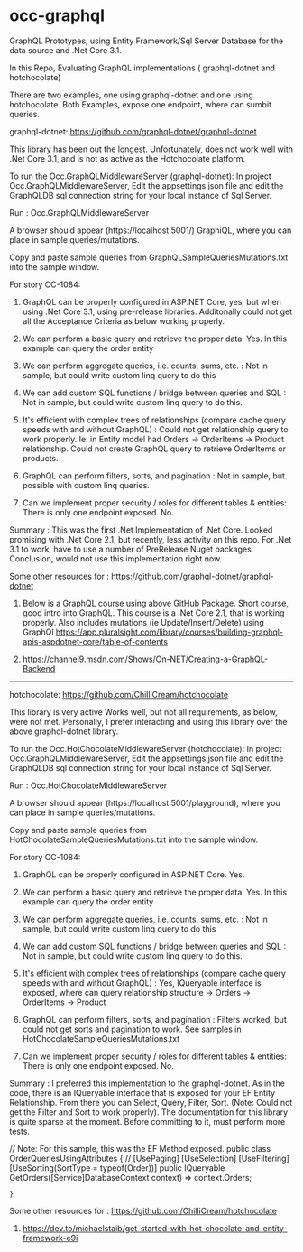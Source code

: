 # occ-graphql
GraphQL Prototypes, using Entity Framework/Sql Server Database for the data source and .Net Core 3.1. 

In this Repo, Evaluating GraphQL implementations ( graphql-dotnet and  hotchocolate)


There are two examples, one using graphql-dotnet and one using hotchocolate.
Both Examples, expose one endpoint, where can sumbit queries.

graphql-dotnet:
https://github.com/graphql-dotnet/graphql-dotnet

This library has been out the longest.
Unfortunately, does not work well with .Net Core 3.1, and is not as active as the Hotchocolate platform.

To run the Occ.GraphQLMiddlewareServer (graphql-dotnet):
In project Occ.GraphQLMiddlewareServer, Edit the appsettings.json file and edit the GraphQLDB sql connection string for your local instance of Sql Server.

Run : Occ.GraphQLMiddlewareServer 

A browser should appear (https://localhost:5001/) GraphiQL, where you can place in sample queries/mutations.

Copy and paste sample queries from GraphQLSampleQueriesMutations.txt into the sample window.

For story CC-1084:
1) GraphQL can be properly configured in ASP.NET Core, yes, but when using .Net Core 3.1, using pre-release libraries. Additonally could not get all the Acceptance Criteria as below working properly. 

2) We can perform a basic query and retrieve the proper data:
Yes. In this example can query the order entity

3) We can perform aggregate queries, i.e. counts, sums, etc. : Not in sample, but could write custom linq query to do this

4) We can add custom SQL functions / bridge between queries and SQL : Not in sample, but could write custom linq query to do this.

5) It's efficient with complex trees of relationships (compare cache query speeds with and without GraphQL) : Could not get relationship query to work properly. Ie: in Entity model had Orders -> OrderItems -> Product relationship. Could not create GraphQL query to retrieve OrderItems or products.

6) GraphQL can perform filters, sorts, and pagination : Not in sample, but possible with custom linq queries. 

7) Can we implement proper security / roles for different tables & entities: There is only one endpoint exposed. No.

Summary : This was the first .Net Implementation of .Net Core. Looked promising with .Net Core 2.1, but recently, less activity on this repo. For .Net 3.1 to work, have to use a number of PreRelease Nuget packages. Conclusion, would not use this implementation right now.

Some other resources for : https://github.com/graphql-dotnet/graphql-dotnet

1) Below is a GraphQL course using above GitHub Package. Short course, good intro into GraphQL. This course is a .Net Core 2.1, that is working properly. Also includes mutations (ie Update/Insert/Delete) using GraphQl 
https://app.pluralsight.com/library/courses/building-graphql-apis-aspdotnet-core/table-of-contents

2) https://channel9.msdn.com/Shows/On-NET/Creating-a-GraphQL-Backend


--------------------------------------------------------------------------

hotchocolate:
https://github.com/ChilliCream/hotchocolate

This library is very active
Works well, but not all requirements, as below, were not met.
Personally, I prefer interacting and using this library over the above graphql-dotnet library.

To run the Occ.HotChocolateMiddlewareServer (hotchocolate):
In project Occ.GraphQLMiddlewareServer, Edit the appsettings.json file and edit the GraphQLDB sql connection string for your local instance of Sql Server.

Run : Occ.HotChocolateMiddlewareServer

A browser should appear (https://localhost:5001/playground), where you can place in sample queries/mutations.

Copy and paste sample queries from HotChocolateSampleQueriesMutations.txt into the sample window.

For story CC-1084:
1) GraphQL can be properly configured in ASP.NET Core. 
Yes. 

2) We can perform a basic query and retrieve the proper data:
Yes. In this example can query the order entity

3) We can perform aggregate queries, i.e. counts, sums, etc. : Not in sample, but could write custom linq query to do this

4) We can add custom SQL functions / bridge between queries and SQL : Not in sample, but could write custom linq query to do this.

5) It's efficient with complex trees of relationships (compare cache query speeds with and without GraphQL) : Yes, IQueryable interface is exposed, where can query relationship structure -> Orders -> OrderItems -> Product

6) GraphQL can perform filters, sorts, and pagination : Filters worked, but could not get sorts and pagination to work. See samples in HotChocolateSampleQueriesMutations.txt  

7) Can we implement proper security / roles for different tables & entities: There is only one endpoint exposed. No.

Summary : I preferred this implementation to the graphql-dotnet.
As in the code, there is an IQueryable interface that is exposed for your EF Entity Relationship. From there you can Select, Query, Filter, Sort. (Note: Could not get the Filter and Sort to work properly). The documentation for this library is quite sparse at the moment. Before committing to it, must perform more tests.


// Note: For this sample, this was the EF Method exposed.
 public class OrderQueriesUsingAttributes
    {
      //  [UsePaging]
        [UseSelection]
        [UseFiltering]
        [UseSorting(SortType = typeof(Order))]
        public IQueryable<Order> GetOrders([Service]DatabaseContext context) =>
            context.Orders;

    }



Some other resources for : https://github.com/ChilliCream/hotchocolate

1) https://dev.to/michaelstaib/get-started-with-hot-chocolate-and-entity-framework-e9i





